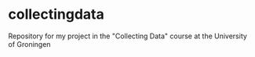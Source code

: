 # collectingdata
Repository for my project in the "Collecting Data" course at the University of Groningen
